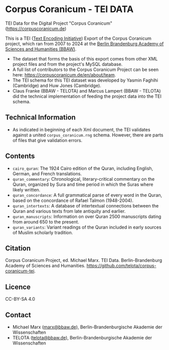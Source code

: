 # Corpus Coranicum - TEI DATA

TEI Data for the Digital Project "Corpus Coranicum" (https://corpuscoranicum.de)

This is a TEI ([Text Encoding Initiative](https://tei-c.org/)) Export of the Corpus Coranicum project, which ran from 2007 to 2024 at the [Berlin Brandenburg Academy of Sciences and Humanities (BBAW)](https://www.bbaw.de/forschung/corpus-coranicum).
* The dataset that forms the basis of this export comes from other XML project files and from the project's MySQL database.
* A full list of contributors to the Corpus Coranicum Project can be seen here:  https://corpuscoranicum.de/en/about/team.
* The TEI schema for this TEI dataset was developed by Yasmin Faghihi (Cambridge) and Huw Jones (Cambridge).
* Claus Franke (BBAW - TELOTA) and Marcus Lampert (BBAW - TELOTA) did the technical implementation of feeding the project data into the TEI schema.

## Technical Information

* As indicated in beginning of each Xml document, the TEI validates against a united `corpus_coranicum.rng` schema. However, there are parts of files that give validation errors.

## Contents

* `cairo_quran`: The 1924 Cairo edition of the Quran, including English, German, and French translations.
* `quran_commentary`: Chronological, literary-critical commentary on the Quran, organized by Sura and time period in which the Suras where likely written.
* `quran_concordance`: A full grammatical parse of every word in the Quran, based on the concordance of Rafael Talmon (1948-2004).
* `quran_intertexts`: A database of intertextual connections between the Quran and various texts from late antiquity and earlier.
* `quran_manuscripts`: Information on over Quran 2500 manuscripts dating from around 650 to the present.
* `quran_variants`: Variant readings of the Quran included in early sources of Muslim scholarly tradition.

## Citation
Corpus Coranicum Project, ed. Michael Marx. TEI Data. Berlin-Brandenburg Academy of Sciences and Humanities. https://github.com/telota/corpus-coranicum-tei.

## Licence

CC-BY-SA 4.0

## Contact

* Michael Marx (marx@bbaw.de), Berlin-Brandenburgische Akademie der Wissenschaften
* TELOTA (telota@bbaw.de), Berlin-Brandenburgische Akademie der Wissenschaften
